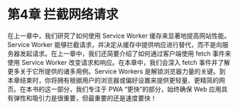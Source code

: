 # 第4章 拦截网络请求

在上一章中，我们研究了如何使用 Service Worker 缓存来显著地提高网站性能。Service Worker 能够拦截请求，并决定从缓存中提供响应进行替代，而不是向服务器发起请求。在上一章中，我们还简要介绍了如何通过客户端使用 fetch 事件来使用 Service Worker 改变请求和响应。在本章中，我们会深入 fetch 事件并了解更多关于它所提供的诸多用例。Service Workers 是解锁浏览器力量的关键。到本章结束时，你将拥有根据用户的浏览器或偏好设置来提供更轻量、更精简的网页。在本书的这一部分，我们专注于 PWA “更快”的部分，始终确保 Web 应用具有弹性和吸引力是很重要，但最重要的还是速度要快！